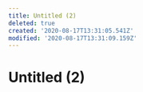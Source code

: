 ```yaml
---
title: Untitled (2)
deleted: true
created: '2020-08-17T13:31:05.541Z'
modified: '2020-08-17T13:31:09.159Z'
---
```


# Untitled (2)
